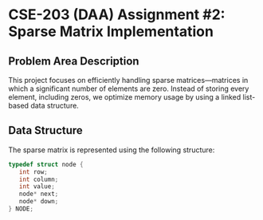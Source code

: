 # CSE-203 (DAA) Assignment #2: Sparse Matrix Implementation

## Problem Area Description

This project focuses on efficiently handling sparse matrices—matrices in which a significant number of elements are zero. Instead of storing every element, including zeros, we optimize memory usage by using a linked list-based data structure.

## Data Structure

The sparse matrix is represented using the following structure:

```cpp
typedef struct node {
   int row;
   int column;
   int value;
   node* next;
   node* down;
} NODE;
```


